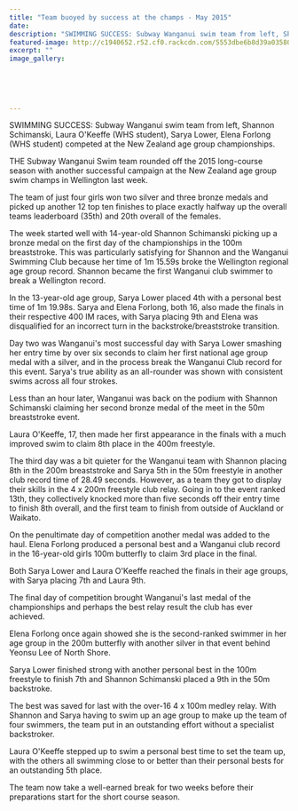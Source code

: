 ```yaml
---
title: "Team buoyed by success at the champs - May 2015"
date: 
description: "SWIMMING SUCCESS: Subway Wanganui swim team from left, Shannon Schimanski, Laura O'Keeffe, Sarya Lower, Elena Forlong competed at the New Zealand age group championships, Wanganui Chronicle 14/5/15..."
featured-image: http://c1940652.r52.cf0.rackcdn.com/5553dbe6b8d39a0358000a74/swimmingNZ-age-gp-champs-14.4.15.jpg
excerpt: ""
image_gallery:
    
    
    
    
    
---
```


<p><span>SWIMMING SUCCESS: Subway Wanganui swim team from left, Shannon Schimanski, Laura O'Keeffe (WHS student), Sarya Lower, Elena Forlong (WHS student) competed at the New Zealand age group championships.</span></p>
<p>THE Subway Wanganui Swim team rounded off the 2015 long-course season with another successful campaign at the New Zealand age group swim champs in Wellington last week.</p>
<p>The team of just four girls won two silver and three bronze medals and picked up another 12 top ten finishes to place exactly halfway up the overall teams leaderboard (35th) and 20th overall of the females.</p>
<p>The week started well with 14-year-old Shannon Schimanski picking up a bronze medal on the first day of the championships in the 100m breaststroke. This was particularly satisfying for Shannon and the Wanganui Swimming Club because her time of 1m 15.59s broke the Wellington regional age group record. Shannon became the first Wanganui club swimmer to break a Wellington record.</p>
<p>In the 13-year-old age group, Sarya Lower placed 4th with a personal best time of 1m 19.98s. Sarya and Elena Forlong, both 16, also made the finals in their respective 400 IM races, with Sarya placing 9th and Elena was disqualified for an incorrect turn in the backstroke/breaststroke transition.</p>
<p>Day two was Wanganui's most successful day with Sarya Lower smashing her entry time by over six seconds to claim her first national age group medal with a silver, and in the process break the Wanganui Club record for this event. Sarya's true ability as an all-rounder was shown with consistent swims across all four strokes.</p>
<p>Less than an hour later, Wanganui was back on the podium with Shannon Schimanski claiming her second bronze medal of the meet in the 50m breaststroke event.</p>
<p>Laura O'Keeffe, 17, then made her first appearance in the finals with a much improved swim to claim 8th place in the 400m freestyle.</p>
<p>The third day was a bit quieter for the Wanganui team with Shannon placing 8th in the 200m breaststroke and Sarya 5th in the 50m freestyle in another club record time of 28.49 seconds. However, as a team they got to display their skills in the 4 x 200m freestyle club relay. Going in to the event ranked 13th, they collectively knocked more than five seconds off their entry time to finish 8th overall, and the first team to finish from outside of Auckland or Waikato.</p>
<p>On the penultimate day of competition another medal was added to the haul. Elena Forlong produced a personal best and a Wanganui club record in the 16-year-old girls 100m butterfly to claim 3rd place in the final.</p>
<p>Both Sarya Lower and Laura O'Keeffe reached the finals in their age groups, with Sarya placing 7th and Laura 9th.</p>
<p>The final day of competition brought Wanganui's last medal of the championships and perhaps the best relay result the club has ever achieved.</p>
<p>Elena Forlong once again showed she is the second-ranked swimmer in her age group in the 200m butterfly with another silver in that event behind Yeonsu Lee of North Shore.</p>
<p>Sarya Lower finished strong with another personal best in the 100m freestyle to finish 7th and Shannon Schimanski placed a 9th in the 50m backstroke.</p>
<p>The best was saved for last with the over-16 4 x 100m medley relay. With Shannon and Sarya having to swim up an age group to make up the team of four swimmers, the team put in an outstanding effort without a specialist backstroker.</p>
<p>Laura O'Keeffe stepped up to swim a personal best time to set the team up, with the others all swimming close to or better than their personal bests for an outstanding 5th place.</p>
<p>The team now take a well-earned break for two weeks before their preparations start for the short course season.</p>

